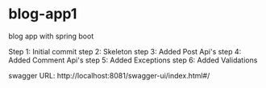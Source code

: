 # blog-app1
blog app with spring boot

Step 1: Initial commit
step 2: Skeleton
step 3: Added Post Api's
step 4: Added Comment Api's
step 5: Added Exceptions
step 6: Added Validations



swagger URL:
http://localhost:8081/swagger-ui/index.html#/